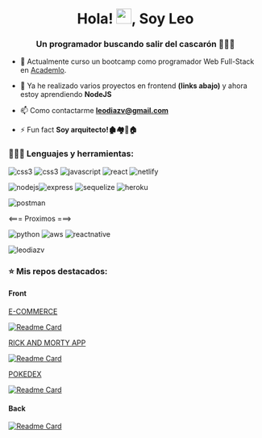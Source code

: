 <h1 align="center">Hola! <img src="https://raw.githubusercontent.com/MartinHeinz/MartinHeinz/master/wave.gif" width="30px">, Soy Leo</h1>
<h3 align="center">Un programador buscando salir del cascarón 🥚🐣🐥</h3>

- 🔭 Actualmente curso un bootcamp como programador Web Full-Stack en <a href="https://www.linkedin.com/company/academlo/">Academlo</a>.

- 🌱 Ya he realizado varios proyectos en frontend **(links abajo)** y ahora estoy aprendiendo **NodeJS**

- 📫 Como contactarme **leodiazv@gmail.com**

- ⚡ Fun fact **Soy arquitecto!🏚🏘🏡🏠**



<h3 align="left">👨🏻‍💻 Lenguajes y herramientas:</h3>

<img src="https://img.shields.io/badge/HTML5-E34F26?style=for-the-badge&logo=html5&logoColor=white" alt="css3" /> <img src="https://img.shields.io/badge/CSS3-1572B6?style=for-the-badge&logo=css3&logoColor=white" alt="css3" /> <img src="https://img.shields.io/badge/JavaScript-323330?style=for-the-badge&logo=javascript&logoColor=F7DF1E" alt="javascript" /> <img src="https://img.shields.io/badge/React-20232A?style=for-the-badge&logo=react&logoColor=61DAFB" alt="react" /> <img src="https://img.shields.io/badge/Netlify-00C7B7?style=for-the-badge&logo=netlify&logoColor=white" alt="netlify" />

<img src="https://img.shields.io/badge/Node.js-339933?style=for-the-badge&logo=nodedotjs&logoColor=white" alt="nodejs" /><img src="https://img.shields.io/badge/Express.js-000000?style=for-the-badge&logo=express&logoColor=white" alt="express" /> <img src="https://img.shields.io/badge/Sequelize-52B0E7?style=for-the-badge&logo=Sequelize&logoColor=white" alt="sequelize" /> <img src="https://img.shields.io/badge/Heroku-430098?style=for-the-badge&logo=heroku&logoColor=white" alt="heroku" />

<img src="https://img.shields.io/badge/Postman-FF6C37?style=for-the-badge&logo=Postman&logoColor=white" alt="postman" />

<=== Proximos ===>

<img src="https://img.shields.io/badge/Python-FFD43B?style=for-the-badge&logo=python&logoColor=blue" alt="python" /> <img src="https://img.shields.io/badge/Amazon_AWS-FF9900?style=for-the-badge&logo=amazonaws&logoColor=white" alt="aws" /> <img src="https://img.shields.io/badge/React_Native-20232A?style=for-the-badge&logo=react&logoColor=61DAFB" alt="reactnative" /> 

<p><img align="center" src="https://github-readme-stats.vercel.app/api/top-langs?username=leodiazv&show_icons=true&locale=en&layout=compact" alt="leodiazv" /></p>

<h3 align="left">⭐ Mis repos destacados:</h3>

<h4>Front</h4>

<a href="https://leos-e-comerce.netlify.app/#/products">E-COMMERCE</a>

[![Readme Card](https://github-readme-stats.vercel.app/api/pin/?username=leodiazv&repo=e-commerce)](https://github.com/leodiazv/e-commerce)

<a href="https://leos-riack-and-morty-app.netlify.app/">RICK AND MORTY APP</a>

[![Readme Card](https://github-readme-stats.vercel.app/api/pin/?username=leodiazv&repo=leo-rick-and-morty-app)](https://github.com/leodiazv/leo-rick-and-morty-app)

<a href="https://leos-pokedex.netlify.app/">POKEDEX</a>

[![Readme Card](https://github-readme-stats.vercel.app/api/pin/?username=leodiazv&repo=pokedex)]([https://github.com/leodiazv/e-comerce](https://github.com/leodiazv/pokedex))

<h4>Back</h4>

[![Readme Card](https://github-readme-stats.vercel.app/api/pin/?username=leodiazv&repo=restaurant-backend)](https://github.com/leodiazv/restaurant-backend)
